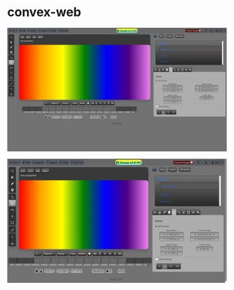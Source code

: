 # convex-web

![dev7060](https://github.com/dev7060/convex-web/blob/main/media/screen_1.png?raw=true)

![dev7060](https://github.com/dev7060/convex-web/blob/main/media/screen_2.png?raw=true)
